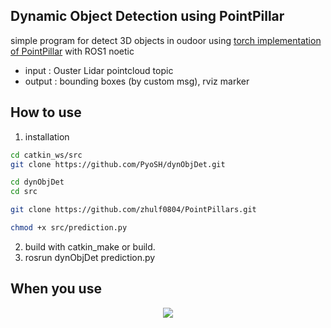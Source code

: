 ## Dynamic Object Detection using PointPillar
simple program for detect 3D objects in oudoor using [torch implementation of PointPillar](https://github.com/zhulf0804/PointPillars) with ROS1 noetic
- input : Ouster Lidar pointcloud topic
- output : bounding boxes (by custom msg), rviz marker

## How to use
1. installation
```bash
cd catkin_ws/src
git clone https://github.com/PyoSH/dynObjDet.git

cd dynObjDet
cd src

git clone https://github.com/zhulf0804/PointPillars.git

chmod +x src/prediction.py
```
2. build with catkin_make or build.
3. rosrun dynObjDet prediction.py

## When you use
<p align='center'>
  <img src="https://github.com/user-attachments/assets/96f5e660-604c-4971-bad2-ad7eea174faf">
</p>
